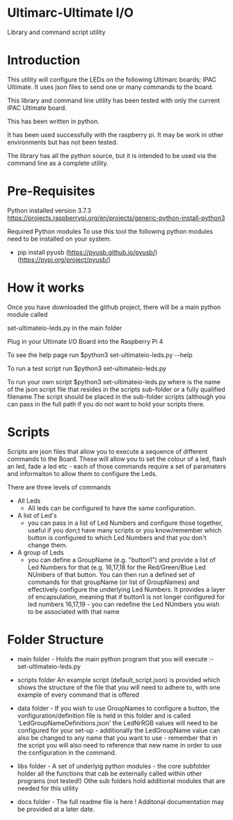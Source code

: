 Ultimarc-Ultimate I/O 
==============

Library and command script utility

Introduction
=============
This utility will configure the LEDs on the following Ultimarc boards; IPAC Ultimate. It uses json files to send one or many commands to the board.

This library and command line utility has been tested with only the current IPAC Ultimate board.

This has been written in python.

It has been used successfully with the raspberry pi. It may be work in other environments but has not been tested.

The library has all the python source, but it is intended to be used via the command line as a complete utility.

Pre-Requisites
==============
Python installed version 3.7.3
https://projects.raspberrypi.org/en/projects/generic-python-install-python3

Required Python modules
To use this tool the following python modules need to be installed on your system.
*  pip install pyusb  (https://pyusb.github.io/pyusb/) (https://pypi.org/project/pyusb/)


How it works
=============
Once you have downloaded the github project, there will be a main python module called

set-ultimateio-leds.py in the main folder

Plug in your Ultimate I/O Board into the Raspberry Pi 4

To see the help page run
$python3 set-ultimateio-leds.py --help

To run a test script run
$python3 set-ultimateio-leds.py

To run your own script
$python3 set-ultimateio-leds.py <scriptname>
where <scriptname> is the name of the json script file that resides in the scripts sub-folder or a fully qualified filename
The script should be placed in the sub-folder scripts (although you can pass in the full path if you do not want to hold your scripts there.


Scripts
========
Scripts are json files that allow you to execute a sequence of different commands to the Board. These will allow you to set the colour of a 
led, flash an led, fade a led etc - each of those commands require a set of paramaters and informaiton to allow them to configure
the Leds.

There are three levels of commands
- All Leds
	- All leds can be configured to have the same configuration.
- A list of Led's
	- you can pass in a list of Led Numbers and configure those together, useful if you don;t have many scripts or you know/remember
          which button is configured to which Led Numbers and that you don't change them.
- A group of Leds 
	- you can define a GroupName (e.g. "button1") and provide a list of Led Numbers for that (e.g. 16,17,18 for the Red/Green/Blue Led NUmbers of that 
          button.
          You can then run a defined set of commands for that groupName (or list of GroupNames) and effectively configure the underlying Led Numbers.
          It provides a layer of encapsulation, meaning that if button1 is not longer configured for led numbers 16,17,19 - you can redefine the Led 
          NUmbers you wish to be associated with that name


Folder Structure
================
- main folder -
Holds the main python program that you will execute :- set-ultimateio-leds.py

- scripts folder
An example script (default_script.json) is provided which shows the structure of the file that you will need to adhere to, with one example of every 
command that is offered

- data folder -
If you wish to use GroupNames to configure a button, the vonfiguration/definition file is held in this folder and is called 'LedGroupNameDefinitions.json'
the LedNrRGB values will need to be configured for your set-up - additionally the LedGroupName value can also be changed to any name that you want 
to use - remember that in the script you will also need to reference that new name in order to use the configuration in the command.

- libs folder -
A set of underlyig python modules - the core subfolder holder all the functions that cab be externally called within other programs (not tested!)
Othe sub folders hold additional modules that are needed for this utility

- docs folder -
The full readme file is here ! Additonal documentation may be provided at a later date.
